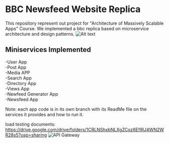 # BBC Newsfeed Website Replica
This repository represent out project for "Architecture of Massively Scalable Apps" Course. We implemented a bbc replica based on microservice architecture and design patterns.
![Alt text](https://github.com/HabibaGamil/BBC/assets/75835933/a14c0404-c1f8-4492-8bd6-d5bca548b7ec)

## Miniservices Implemented

-User App <br>
-Post App <br>
-Media APP <br>
-Search App <br>
-Directory App <br>
-Views App <br>
-Newfeed Generator App <br>
-Newsfeed App <br>

Note: each app code is in its own branch with its ReadMe file on the services it provides and how to run it.

load testing documents: https://drive.google.com/drive/folders/1CRLNShxbNLXgZCoz6EflRJ4WN2WR28s5?usp=sharing
![API Gateway](https://github.com/HabibaGamil/BBC/assets/75835933/a14c0404-c1f8-4492-8bd6-d5bca548b7ec)
